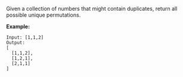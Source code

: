 Given a collection of numbers that might contain duplicates, return all possible unique permutations.

**Example:**
```
Input: [1,1,2]
Output:
[
  [1,1,2],
  [1,2,1],
  [2,1,1]
]
```
